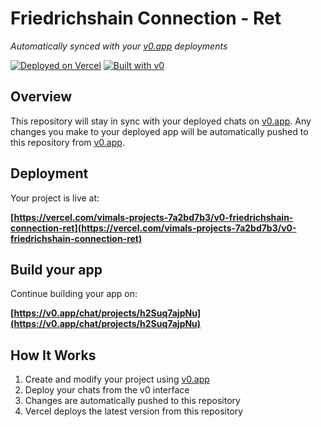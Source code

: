 # Friedrichshain Connection - Ret

*Automatically synced with your [v0.app](https://v0.app) deployments*

[![Deployed on Vercel](https://img.shields.io/badge/Deployed%20on-Vercel-black?style=for-the-badge&logo=vercel)](https://vercel.com/vimals-projects-7a2bd7b3/v0-friedrichshain-connection-ret)
[![Built with v0](https://img.shields.io/badge/Built%20with-v0.app-black?style=for-the-badge)](https://v0.app/chat/projects/h2Suq7ajpNu)

## Overview

This repository will stay in sync with your deployed chats on [v0.app](https://v0.app).
Any changes you make to your deployed app will be automatically pushed to this repository from [v0.app](https://v0.app).

## Deployment

Your project is live at:

**[https://vercel.com/vimals-projects-7a2bd7b3/v0-friedrichshain-connection-ret](https://vercel.com/vimals-projects-7a2bd7b3/v0-friedrichshain-connection-ret)**

## Build your app

Continue building your app on:

**[https://v0.app/chat/projects/h2Suq7ajpNu](https://v0.app/chat/projects/h2Suq7ajpNu)**

## How It Works

1. Create and modify your project using [v0.app](https://v0.app)
2. Deploy your chats from the v0 interface
3. Changes are automatically pushed to this repository
4. Vercel deploys the latest version from this repository